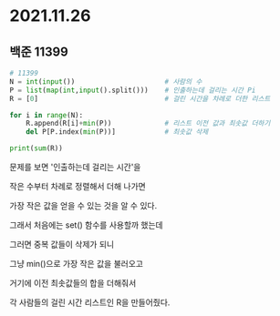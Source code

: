 # 2021.11.26

## 백준 11399

```python
# 11399 
N = int(input())                      # 사람의 수
P = list(map(int,input().split()))    # 인출하는데 걸리는 시간 Pi
R = [0]                               # 걸린 시간을 차례로 더한 리스트

for i in range(N):
    R.append(R[i]+min(P))             # 리스트 이전 값과 최솟값 더하기
    del P[P.index(min(P))]            # 최솟값 삭제

print(sum(R))
```

문제를 보면 '인출하는데 걸리는 시간'을 

작은 수부터 차례로 정렬해서 더해 나가면

 가장 작은 값을 얻을 수 있는 것을 알 수 있다.



그래서 처음에는 set() 함수를 사용할까 했는데

그러면 중복 값들이 삭제가 되니 

그냥 min()으로 가장 작은 값을 불러오고 

거기에 이전 최솟값들의 합을 더해줘서 

각 사람들의 걸린 시간 리스트인 R을 만들어줬다.



